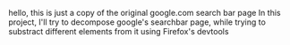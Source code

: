 hello, this is just a copy of the original google.com search bar page
In this project, I'll try to decompose google's searchbar page, while trying to substract different elements from it using Firefox's devtools
